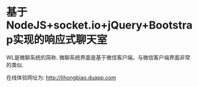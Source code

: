 # 基于NodeJS+socket.io+jQuery+Bootstrap实现的响应式聊天室
WL是微聊系统的简称. 微聊系统界面是基于微信客户端，与微信客户端界面非常的类似.

在线体验网址为: http://lihongbiao.duapp.com
